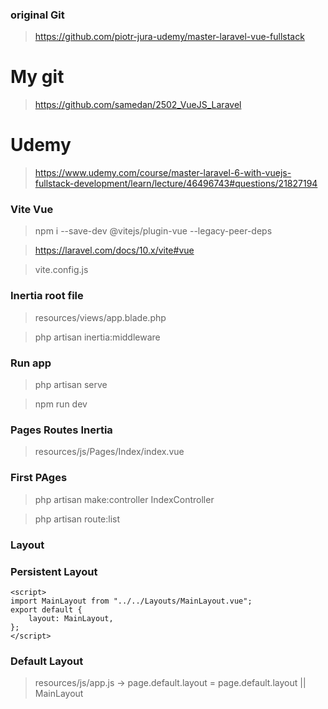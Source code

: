 ### original Git

> https://github.com/piotr-jura-udemy/master-laravel-vue-fullstack

# My git

> https://github.com/samedan/2502_VueJS_Laravel

# Udemy

> https://www.udemy.com/course/master-laravel-6-with-vuejs-fullstack-development/learn/lecture/46496743#questions/21827194

### Vite Vue

> npm i --save-dev @vitejs/plugin-vue --legacy-peer-deps

> https://laravel.com/docs/10.x/vite#vue

> vite.config.js

### Inertia root file

> resources/views/app.blade.php

> php artisan inertia:middleware

### Run app

> php artisan serve

> npm run dev

### Pages Routes Inertia

> resources/js/Pages/Index/index.vue

### First PAges

> php artisan make:controller IndexController

> php artisan route:list

### Layout

> <template><slot>Default</slot></template>

### Persistent Layout

```
<script>
import MainLayout from "../../Layouts/MainLayout.vue";
export default {
    layout: MainLayout,
};
</script>
```

### Default Layout

> resources/js/app.js -> page.default.layout = page.default.layout || MainLayout
